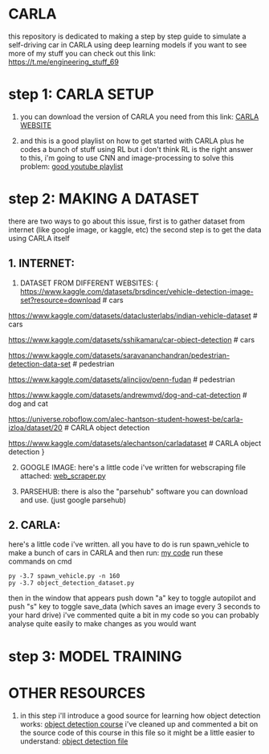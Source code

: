 # CARLA
 this repository is dedicated to making a step by step guide to simulate a self-driving car in CARLA using deep learning models 
 if you want to see more of my stuff you can check out this link:
 https://t.me/engineering_stuff_69

# step 1: CARLA SETUP

1. you can download the version of CARLA you need from this link: [CARLA WEBSITE](https://carla.org/)

2. and this is a good playlist on how to get started with CARLA plus he codes a bunch of stuff using RL but i don't think RL is the right answer to this, i'm going to use CNN and image-processing to solve this problem: [good youtube playlist](https://www.youtube.com/playlist?list=PLQVvvaa0QuDeI12McNQdnTlWz9XlCa0uo)

# step 2: MAKING A DATASET
there are two ways to go about this issue, first is to gather dataset from internet (like google image, or kaggle, etc) 
the second step is to get the data using CARLA itself
 
## 1. INTERNET:

1. DATASET FROM DIFFERENT WEBSITES:
{
https://www.kaggle.com/datasets/brsdincer/vehicle-detection-image-set?resource=download    # cars

https://www.kaggle.com/datasets/dataclusterlabs/indian-vehicle-dataset                     # cars

https://www.kaggle.com/datasets/sshikamaru/car-object-detection                            # cars

https://www.kaggle.com/datasets/saravananchandran/pedestrian-detection-data-set            # pedestrian

https://www.kaggle.com/datasets/alincijov/penn-fudan                                       # pedestrian

https://www.kaggle.com/datasets/andrewmvd/dog-and-cat-detection                            # dog and cat

https://universe.roboflow.com/alec-hantson-student-howest-be/carla-izloa/dataset/20        # CARLA object detection 

https://www.kaggle.com/datasets/alechantson/carladataset                                   # CARLA object detection
}
   
2. GOOGLE IMAGE: here's a little code i've written for webscraping file attached: [web_scraper.py](https://github.com/ArthasMenethil-A/CARLA/blob/main/other%20code/web_scraper.py)

3. PARSEHUB: there is also the "parsehub" software you can download and use. (just google parsehub)

## 2. CARLA: 
here's a little code i've written. all you have to do is run spawn_vehicle to make a bunch of cars in CARLA and then run: [my code](https://github.com/ArthasMenethil-A/CARLA/blob/main/CARLA%20CODES/object_detection_dataset.py)
run these commands on cmd 

    py -3.7 spawn_vehicle.py -n 160 
    py -3.7 object_detection_dataset.py 

then in the window that appears push down "a" key to toggle autopilot and push "s" key to toggle save_data (which saves an image every 3 seconds to your hard drive)
i've commented quite a bit in my code so you can probably analyse quite easily to make changes as you would want 

# step 3: MODEL TRAINING


# OTHER RESOURCES

 1. in this step i'll introduce a good source for learning how object detection works: [object detection course](https://www.youtube.com/watch?v=yqkISICHH-U&ab_channel=NicholasRenotte)
  i've cleaned up and commented a bit on the source code of this course in this file so it might be a little easier to understand: [object detection file](https://github.com/ArthasMenethil-A/CARLA/blob/main/object%20detection/Training_model.ipynb)

